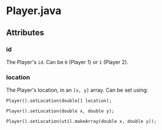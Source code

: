 # Player.java

## Attributes
### id
The Player's `id`. Can be `0` (Player 1) or `1` (Player 2).
### location
The Player's location, in an `[x, y]` array. Can be set using:
```
Player().setLocation(double[] location);

Player().setLocation(double x, double y);

Player().setLocation(util.makeArray(double x, double y));
```